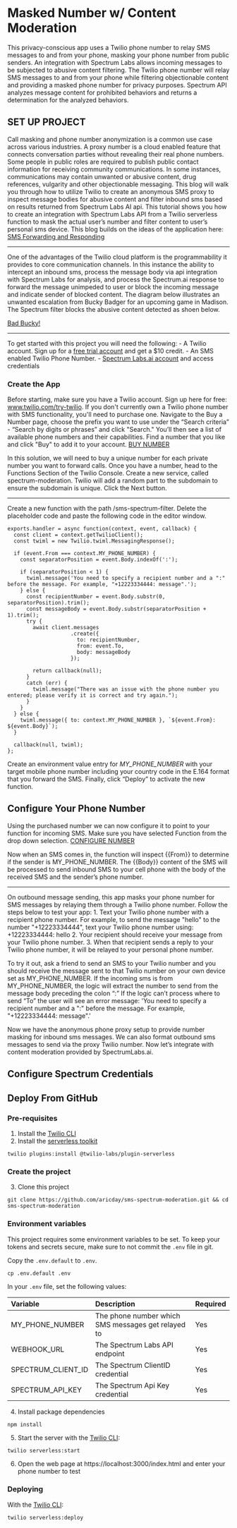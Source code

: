 # Masked Number w/ Content Moderation

This privacy-conscious app uses a Twilio phone number to relay SMS messages to and from your phone, masking your phone number from public senders.  An integration with Spectrum Labs allows incoming messages to be subjected to abusive content filtering.  The Twilio phone number will relay SMS messages to and from your phone while filtering objectionable content and providing a masked phone number for privacy purposes.  Spectrum API analyzes message content for prohibited behaviors and returns a determination for the analyzed behaviors.

## SET UP PROJECT

Call masking and phone number anonymization is a common use case across various industries.  A proxy number is a cloud enabled feature that connects conversation parties without revealing their real phone numbers.  Some people in public roles are required to publish public contact information for receiving community communications.  In some instances, communications may contain unwanted or abusive content, drug references, vulgarity and other objectionable messaging.  This blog will walk you through how to utilize Twilio to create an anonymous SMS proxy to inspect message bodies for abusive content and filter inbound sms based on results returned from Spectrum Labs AI api.  This tutorial shows you how to create an integration with Spectrum Labs API from a Twilio serverless function to mask the actual user’s number and filter content to user’s personal sms device.  This blog builds on the ideas of the application here: [SMS Forwarding and Responding](https://www.twilio.com/blog/sms-forwarding-and-responding-using-twilio-and-javascript)

---

One of the advantages of the Twilio cloud platform is the programmability it provides to core communication channels.  In this instance the ability to intercept an inbound sms, process the message body via api integration with Spectrum Labs for analysis, and process the Spectrum.ai response to forward the message unimpeded to user or block the incoming message and indicate sender of blocked content.  The diagram below illustrates an unwanted escalation from Bucky Badger for an upcoming game in Madison.  The Spectrum filter blocks the abusive content detected as shoen below.

[Bad Bucky!](images/useCase.png)

---

To get started with this project you will need the following:
	- A Twilio account. Sign up for a [free trial account](https://www.twilio.com/try-twilio) and get a $10 credit.
	- An SMS enabled Twilio Phone Number.
	- [Spectrum Labs.ai account](https://www.spectrumlabsai.com/) and access credentials

### Create the App
Before starting, make sure you have a Twilio account. Sign up here for free: www.twilio.com/try-twilio.  If you don't currently own a Twilio phone number with SMS functionality, you'll need to purchase one. Navigate to the Buy a Number page, choose the prefix you want to use under the “Search criteria” - “Search by digits or phrases” and click "Search."  You’ll then see a list of available phone numbers and their capabilities. Find a number that you like and click "Buy" to add it to your account.
[BUY NUMBER](images/buyNumber.png)

In this solution, we will need to buy a unique number for each private number you want to forward calls.  Once you have a number, head to the Functions Section of the Twilio Console. Create a new service, called spectrum-moderation. Twilio will add a random part to the subdomain to ensure the subdomain is unique.  Click the Next button.

---

Create a new function with the path /sms-spectrum-filter.  Delete the placeholder code and paste the following code in the editor window.
```
exports.handler = async function(context, event, callback) {
  const client = context.getTwilioClient();
  const twiml = new Twilio.twiml.MessagingResponse();

  if (event.From === context.MY_PHONE_NUMBER) {
    const separatorPosition = event.Body.indexOf(':');

    if (separatorPosition < 1) {
      twiml.message('You need to specify a recipient number and a ":" before the message. For example, "+12223334444: message".');
    } else {
      const recipientNumber = event.Body.substr(0, separatorPosition).trim();
      const messageBody = event.Body.substr(separatorPosition + 1).trim();
      try {
        await client.messages
                    .create({
                      to: recipientNumber,
                      from: event.To,
                      body: messageBody
                    });

        return callback(null);
      }
      catch (err) {
        twiml.message("There was an issue with the phone number you entered; please verify it is correct and try again.");
      }
    }
  } else {
    twiml.message({ to: context.MY_PHONE_NUMBER }, `${event.From}: ${event.Body}`);
  }

  callback(null, twiml);
};
```

Create an environment value entry for *MY_PHONE_NUMBER* with your target mobile phone number including your country code in the E.164 format that you forward the SMS. Finally, click “Deploy” to activate the new function.

## Configure Your Phone Number
Using the purchased number we can now configure it to point to your function for incoming SMS.  Make sure you have selected Function from the drop down selection.
[CONFIGURE NUMBER](images/configureNumber.png)

Now when an SMS comes in, the function will inspect {{From}} to determine if the sender is MY_PHONE_NUMBER. The {{Body}} content of the SMS will be processed to send inbound SMS to your cell phone with the body of the received SMS and the sender’s phone number.

---

On outbound message sending, this app masks your phone number for SMS messages by relaying them through a Twilio phone number. Follow the steps below to test your app:
	1. Text your Twilio phone number with a recipient phone number.  For example, to send the message "hello" to the number "+12223334444", text your Twilio phone number using: +12223334444: hello
	2. Your recipient should receive your message from your Twilio phone number.
	3. When that recipient sends a reply to your Twilio phone number, it will be relayed to your personal phone number.

To try it out, ask a friend to send an SMS to your Twilio number and you should receive the message sent to that Twilio number on your own device set as MY_PHONE_NUMBER.  If the incoming sms is from MY_PHONE_NUMBER, the logic will extract the number to send from the message body preceding the colon “:” If the logic can’t process where to send “To” the user will see an error message:
'You need to specify a recipient number and a ":" before the message. For example, "+12223334444: message".'

Now we have the anonymous phone proxy setup to provide number masking for inbound sms messages.  We can also format outbound sms messages to send via the proxy Twilio number.  Now let’s integrate with content moderation provided by SpectrumLabs.ai.

## Configure Spectrum Credentials


## Deploy From GitHub
### Pre-requisites

1. Install the [Twilio CLI](https://www.twilio.com/docs/twilio-cli/quickstart#install-twilio-cli)
2. Install the [serverless toolkit](https://www.twilio.com/docs/labs/serverless-toolkit/getting-started)

```shell
twilio plugins:install @twilio-labs/plugin-serverless
```

### Create the project

3. Clone this project

```
git clone https://github.com/aricday/sms-spectrum-moderation.git && cd sms-spectrum-moderation
```

### Environment variables

This project requires some environment variables to be set. To keep your tokens and secrets secure, make sure to not commit the `.env` file in git.

Copy the `.env.default` to `.env`.
```
cp .env.default .env
```

In your `.env` file, set the following values:

| Variable          | Description                                        | Required |
| :---------------- | :------------------------------------------------- | :------- |
| MY_PHONE_NUMBER   | The phone number which SMS messages get relayed to | Yes      |
| WEBHOOK_URL       | The Spectrum Labs API endpoint                     | Yes      |
| SPECTRUM_CLIENT_ID| The Spectrum ClientID credential                   | Yes      |
| SPECTRUM_API_KEY  | The Spectrum Api Key credential                    | Yes      |


4. Install package dependencies

```
npm install
```

5. Start the server with the [Twilio CLI](https://www.twilio.com/docs/twilio-cli/quickstart):

```
twilio serverless:start
```

6. Open the web page at https://localhost:3000/index.html and enter your phone number to test


### Deploying

With the [Twilio CLI](https://www.twilio.com/docs/twilio-cli/quickstart):

```
twilio serverless:deploy
```

